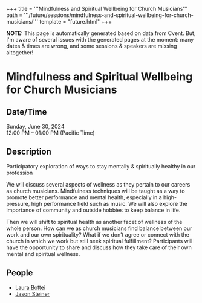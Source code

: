 +++
title = '''Mindfulness and Spiritual Wellbeing for Church Musicians'''
path = '''/future/sessions/mindfulness-and-spiritual-wellbeing-for-church-musicians/'''
template = "future.html"
+++

<p class="todo">
<strong>NOTE:</strong> This page is automatically generated based on data from Cvent.
But, I'm aware of several issues with the generated pages at the moment:
many dates & times are wrong, and some sessions & speakers are missing altogether!
</p>

<h1>Mindfulness and Spiritual Wellbeing for Church Musicians</h1>
<h2>Date/Time</h2>
<p>Sunday, June 30, 2024<br>
12:00 PM – 01:00 PM (Pacific Time)</p>
<h2>Description</h2>
Participatory exploration of ways to stay mentally & spiritually healthy in our profession

We will discuss several aspects of wellness as they pertain to our careers as church musicians. Mindfulness techniques will be taught as a way to promote better performance and mental health, especially in a high-pressure, high performance field such as music. We will also explore the importance of community and outside hobbies to keep balance in life. 

Then we will shift to spiritual health as another facet of wellness of the whole person. How can we as church musicians find balance between our work and our own spirituality? What if we don’t agree or connect with the church in which we work but still seek spiritual fulfillment? Participants will have the opportunity to share and discuss how they take care of their own mental and spiritual wellness.
<h2>People</h2>
<ul><li><a href="/future/speakers/laura-bottei/">Laura Bottei</a></li><li><a href="/future/speakers/jason-steiner/">Jason Steiner</a></li></ul>

